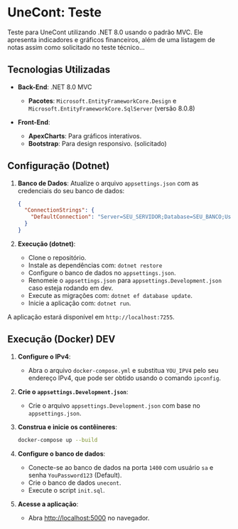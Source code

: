 # UneCont: Teste

Teste para UneCont utilizando .NET 8.0 usando o padrão MVC. Ele apresenta indicadores e gráficos financeiros, além de uma listagem de notas assim como solicitado no teste técnico...

## Tecnologias Utilizadas

- **Back-End**: .NET 8.0 MVC
  - **Pacotes**: `Microsoft.EntityFrameworkCore.Design` e `Microsoft.EntityFrameworkCore.SqlServer` (versão 8.0.8)

- **Front-End**:
  - **ApexCharts**: Para gráficos interativos.
  - **Bootstrap**: Para design responsivo. (solicitado)

## Configuração (Dotnet)

1. **Banco de Dados**: Atualize o arquivo `appsettings.json` com as credenciais do seu banco de dados:
    ```json
    {
      "ConnectionStrings": {
        "DefaultConnection": "Server=SEU_SERVIDOR;Database=SEU_BANCO;User Id=SEU_USUARIO;Password=SUA_SENHA;"
      }
    }
    ```

2. **Execução (dotnet)**:
    - Clone o repositório.
    - Instale as dependências com: `dotnet restore`
    - Configure o banco de dados no `appsettings.json`.
    - Renomeie o `appsettings.json` para `appsettings.Development.json` caso esteja rodando em dev.
    - Execute as migrações com: `dotnet ef database update`.
    - Inicie a aplicação com: `dotnet run`.

A aplicação estará disponível em `http://localhost:7255`.

## Execução (Docker) DEV

1. **Configure o IPv4**:
    - Abra o arquivo `docker-compose.yml` e substitua `YOU_IPV4` pelo seu endereço IPv4, que pode ser obtido usando o comando `ipconfig`.

2. **Crie o `appsettings.Development.json`**:
    - Crie o arquivo `appsettings.Development.json` com base no `appsettings.json`.

3. **Construa e inicie os contêineres**:
    ```bash
    docker-compose up --build
    ```

4. **Configure o banco de dados**:
    - Conecte-se ao banco de dados na porta `1400` com usuário `sa` e senha `YouPassword123` (Default).
    - Crie o banco de dados `unecont`.
    - Execute o script `init.sql`.

5. **Acesse a aplicação**:
    - Abra [http://localhost:5000](http://localhost:5000) no navegador.

